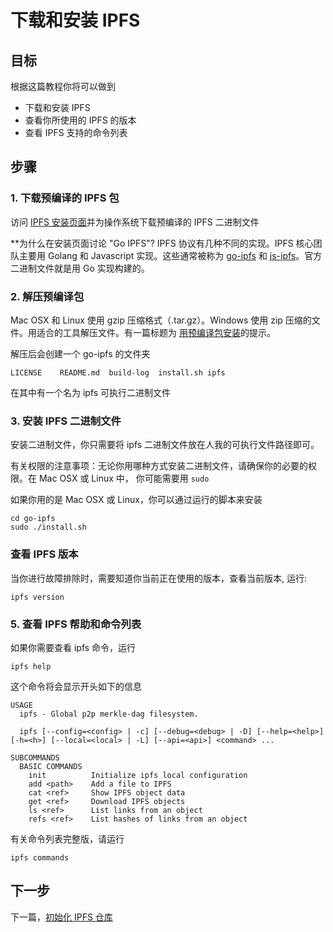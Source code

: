 # 下载和安装 IPFS

## 目标

根据这篇教程你将可以做到

- 下载和安装 IPFS
- 查看你所使用的 IPFS 的版本
- 查看 IPFS 支持的命令列表

## 步骤

### 1. 下载预编译的 IPFS 包

访问 [IPFS 安装页面](https://ipfs.io/docs/install/)并为操作系统下载预编译的 IPFS 二进制文件

**为什么在安装页面讨论 "Go IPFS"? IPFS 协议有几种不同的实现。IPFS 核心团队主要用 Golang 和 Javascript 实现。这些通常被称为 [go-ipfs](https://github.com/ipfs/go-ipfs) 和 [js-ipfs](https://github.com/ipfs/js-ipfs)。官方二进制文件就是用 Go 实现构建的。

### 2. 解压预编译包

Mac OSX 和 Linux 使用 gzip 压缩格式（.tar.gz）。Windows 使用 zip 压缩的文件。用适合的工具解压文件。有一篇标题为 [用预编译包安装](https://ipfs.io/docs/install/)的提示。

解压后会创建一个 go-ipfs 的文件夹

```
LICENSE    README.md  build-log  install.sh ipfs
```

在其中有一个名为 ipfs 可执行二进制文件

### 3. 安装 IPFS 二进制文件

安装二进制文件，你只需要将 ipfs 二进制文件放在人我的可执行文件路径即可。

有关权限的注意事项：无论你用哪种方式安装二进制文件，请确保你的必要的权限。在 Mac OSX 或 Linux 中， 你可能需要用 `sudo` 

如果你用的是 Mac OSX 或 Linux，你可以通过运行的脚本来安装

```
cd go-ipfs
sudo ./install.sh
```

### 查看 IPFS 版本

当你进行故障排除时，需要知道你当前正在使用的版本，查看当前版本, 运行:

```
ipfs version
```

### 5. 查看 IPFS 帮助和命令列表

如果你需要查看 ipfs 命令，运行

```
ipfs help
```

这个命令将会显示开头如下的信息

```
USAGE
  ipfs - Global p2p merkle-dag filesystem.

  ipfs [--config=<config> | -c] [--debug=<debug> | -D] [--help=<help>] [-h=<h>] [--local=<local> | -L] [--api=<api>] <command> ...

SUBCOMMANDS
  BASIC COMMANDS
    init          Initialize ipfs local configuration
    add <path>    Add a file to IPFS
    cat <ref>     Show IPFS object data
    get <ref>     Download IPFS objects
    ls <ref>      List links from an object
    refs <ref>    List hashes of links from an object
```


有关命令列表完整版，请运行

```
ipfs commands
```

## 下一步

下一篇，[初始化 IPFS 仓库](https://flyingzumwalt.gitbooks.io/decentralized-web-primer/install-ipfs/lessons/initialize-repository.html)
